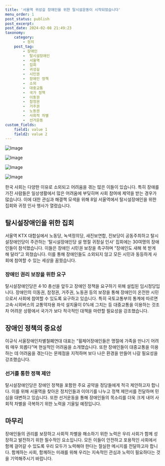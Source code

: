 ```yaml
---
title: '서울역 귀성길 장애인을 위한 탈시설운동이 시작되었습니다'
menu_order: 1
post_status: publish
post_excerpt: 
post_date: 2024-02-08 21:49:23
taxonomy:
    category:
        - 정치
    post_tag:
        - 장애인
        -  탈시설장애인
        -  서울역
        -  집회
        -  귀성길
        -  시민권
        -  장애인 정책
        -  소외
        -  대중교통
        -  국가 정책
        -  이동권
        -  참정권
        -  거주권
        -  노동권
        -  사회적 차별
        -  선거운동
custom_fields:
    field1: value 1
    field2: value 2
---
```


![Image](https://imgnews.pstatic.net/image/310/2024/02/08/0000114241_003_20240208184501493.jpg?type=w647)

![Image](https://imgnews.pstatic.net/image/310/2024/02/08/0000114241_004_20240208184501586.jpg?type=w647)

![Image](https://imgnews.pstatic.net/image/310/2024/02/08/0000114241_005_20240208184501703.jpg?type=w647)

![Image](https://imgnews.pstatic.net/image/310/2024/02/08/0000114241_001_20240208184501297.jpg?type=w647)

한국 사회는 다양한 이유로 소외되고 어려움을 겪는 많은 이들이 있습니다. 특히 장애를 가진 사람들은 일상생활에서 많은 어려움에 부딪히며 사회 참여에 제약을 받는 경우가 많습니다. 이에 대한 관심과 해결책 모색을 위해 8일 서울역에서 탈시설장애인을 위한 집회와 귀정 인사 행사가 열렸습니다.
## 탈시설장애인을 위한 집회
서울역 KTX 대합실에서 노동당, 녹색정의당, 새진보연합, 진보당이 공동주최하고 탈시설장애인당이 주관하는 '탈시설장애인당 설 명절 귀정실 인사’ 집회에는 30여명의 장애인들이 참석했습니다. 이들은 장애인 시민권 보장을 촉구하며 “장애인도 새해 복 받게 해 달라”고 외쳤습니다. 이를 통해 장애인들도 소외되지 않고 모든 시민과 동등하게 사회에 참여할 수 있는 세상을 꿈꿨습니다.
### 장애인 권리 보장을 위한 요구
탈시설장애인당은 4·10 총선을 앞두고 장애인 정책을 요구하기 위해 설립된 임시정당입니다. 장애인의 이동권, 참정권, 거주권, 노동권 등의 보장을 통해 장애인이 온전한 시민으로서 사회에 참여할 수 있도록 요구하고 있습니다. 특히 국토교통부의 통계에 따르면 고속·시외버스의 교통약자용 좌석 설치율이 0%에 그치는 등 대중교통을 이용하는 것조차 어려운 상황에서 국가가 보다 적극적인 대책을 마련할 필요성을 강조했습니다.
## 장애인 정책의 중요성
이규식 서울장애인차별철폐연대 대표는 “휠체어장애인들은 명절에 가족을 만나기 어려워 매우 외롭다”며 현실적인 어려움을 소개했습니다. 또한 장애인들이 대중교통을 이용하는 데 어려움을 겪는다는 문제점을 지적하며 보다 나은 환경을 만들어 나갈 필요성을 강조했습니다.
### 선거를 통한 정책 제안
탈시설장애인당은 장애인 정책을 포함한 주요 공약을 정당들에게 적극 제안하고자 합니다. 이를 위해 서울역을 찾아온 정치인들과 이야기를 나누고 정책 제안서를 전달하며 민심을 대변하고 있습니다. 또한 선거운동을 통해 장애인들의 목소리를 더욱 크게 내어 사회적 차별을 극복하기 위한 노력을 기울일 예정입니다.
## 마무리
장애인들의 권리를 보장하고 사회적 차별을 해소하기 위한 노력은 우리 사회가 함께 성장하고 발전하기 위한 필수적인 요소입니다. 모든 이들이 안전하고 포용적인 사회에서 함께 걸어갈 수 있도록 우리 모두가 노력해야 한다는 절실한 메시지를 전달하고자 합니다. 함께하는 사회, 함께하는 미래를 위해 우리는 지속적인 관심과 노력이 필요하다는 것을 기억해주시기 바랍니다.
